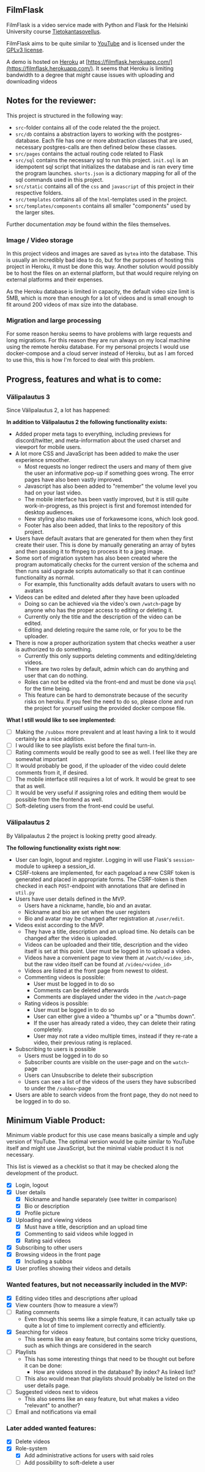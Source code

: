 
## FilmFlask
FilmFlask is a video service made with Python and Flask for the Helsinki
University course [Tietokantasovellus](https://hy-tsoha.github.io/materiaali/).

FilmFlask aims to be quite similar to [YouTube](https://www.youtube.com/) and is
licensed under the [GPLv3 license](./LICENSE).

A demo is hosted on [Heroku](https://dashboard.heroku.com/) at
[https://filmflask.herokuapp.com/](https://filmflask.herokuapp.com/). It seems
that Heroku is limiting bandwidth to a degree that _might_ cause issues with
uploading and downloading videos

## Notes for the reviewer:

This project is structured in the following way:
- `src`-folder contains all of the code related the the project.
- `src/db` contains a abstraction layers to working with the postgres-database.
  Each file has one or more abstraction classes that are used, necessary
  postgres-calls are then defined below these classes.
- `src/pages` contains the actual routing code related to Flask
- `src/sql` contains the necessary sql to run this project. `init.sql` is an
  idempotent sql script that initializes the database and is ran every time the
  program launches. `shorts.json` is a dictionary mapping for all of the sql
  commands used in this project.
- `src/static` contains all of the `css` and `javascript` of this project in
  their respective folders.
- `src/templates` contains all of the `html`-templates used in the project.
- `src/templates/components` contains all smaller "components" used by the larger sites.

Further documentation _may_ be found within the files themselves.

### Image / Video storage
In this project videos and images are saved as `bytea` into the database. This
is usually an incredibly bad idea to do, but for the purposes of hosting this
project in Heroku, it must be done this way. Another solution would possibly be
to host the files on an external platform, but that would require relying on
external platforms and their expenses.

As the Heroku database is limited in capacity, the default video size limit is
5MB, which is more than enough for a lot of videos and is small enough to fit
around 200 videos of max size into the database.

### Migration and large processing
For some reason heroku seems to have problems with large requests and long
migrations. For this reason they are run always on my local machine using the
remote heroku database. For my personal projects I would use docker-compose and
a cloud server instead of Heroku, but as I am forced to use this, this is how
I'm forced to deal with this problem.

## Progress, features and what is to come:

### Välipalautus 3
Since Välipalautus 2, a lot has happened:

**In addition to Välipalautus 2 the following functionality exists:**
- Added proper meta tags to everything, including previews for discord/twitter,
  and meta-information about the used charset and viewport for mobile users.
- A lot more CSS and JavaScript has been added to make the user experience
  smoother. 
  - Most requests no longer redirect the users and many of them give the user an
  informative pop-up if something goes wrong. The error pages have also been
  vastly improved.
  - Javascript has also been added to "remember" the volume level you had on
    your last video.
  - The mobile interface has been vastly improved, but it is still quite
    work-in-progress, as this project is first and foremost intended for desktop
    audiences.
  - New styling also makes use of forkawesome icons, which look good.
  - Footer has also been added, that links to the repository of this project.
- Users have default avatars that are generated for them when they first create
  their user. This is done by manually generating an array of bytes and then
  passing it to ffmpeg to process it to a jpeg image.
- Some sort of migration system has also been created where the program
  automatically checks for the current version of the schema and then runs said
  upgrade scripts automatically so that it can continue functionality as normal.
    - For example, this functionality adds default avatars to users with no avatars
- Videos can be edited and deleted after they have been uploaded
  - Doing so can be achieved via the video's own `/watch`-page by anyone who has
    the proper access to editing or deleting it.
  - Currently only the title and the description of the video can be edited.
  - Editing and deleting require the same role, or for you to be the uploader.
- There is now a proper authorization system that checks weather a user is
  authorized to do something.
  - Currently this only supports deleting comments and editing/deleting videos.
  - There are two roles by default, admin which can do anything and user that
    can do nothing.
  - Roles can not be edited via the front-end and must be done via `psql` for
    the time being.
  - This feature can be hard to demonstrate because of the security risks on
    heroku. If you feel the need to do so, please clone and run the project for
    yourself using the provided docker compose file.

**What I still would like to see implemented:**
- [ ] Making the `/subbox` more prevalent and at least having a link to it would
  certainly be a nice addition.
- [ ] I would like to see playlists exist before the final turn-in.
- [ ] Rating comments would be really good to see as well. I feel like they are somewhat important
- [ ] It would probably be good, if the uploader of the video could delete
  comments from it, if desired.
- [ ] The mobile interface still requires a lot of work. It would be great to see that as well.
- [ ] It would be very useful if assigning roles and editing them would be
  possible from the frontend as well.
- [ ] Soft-deleting users from the front-end could be useful.

### Välipalautus 2
By Välipalautus 2 the project is looking pretty good already. 

**The following functionality exists right now**:
- User can login, logout and register. Logging in will use Flask's
  `session`-module to upkeep a session_id.
- CSRF-tokens are implemented, for each pageload a new CSRF token is generated
  and placed in appropriate forms. The CSRF-token is then checked in each
  `POST`-endpoint with annotations that are defined in `util.py`
- Users have user details defined in the MVP.
  - Users have a nickname, handle, bio and an avatar.
  - Nickname and bio are set when the user registers
  - Bio and avatar may be changed after registration at `/user/edit`.
- Videos exist according to the MVP.
  - They have a title, description and an upload time. No details can be changed
    after the video is uploaded.
  - Videos can be uploaded and their title, description and the video itself is
    set at this point. User must be logged in to upload a video.
  - Videos have a convenient page to view them at `/watch/<video_id>`, but the
    raw video itself can be found at `/video/<video_id>`
  - Videos are listed at the front page from newest to oldest.
  - Commenting videos is possible:
    - User must be logged in to do so
    - Comments can be deleted afterwards
    - Comments are displayed under the video in the `/watch`-page
  - Rating videos is possible:
    - User must be logged in to do so
    - User can either give a video a "thumbs up" or a "thumbs down".
    - If the user has already rated a video, they can delete their rating completely.
    - User may not rate a video multiple times, instead if they re-rate a video,
      their previous rating is replaced.
- Subscribing to users is possible
  - Users must be logged in to do so
  - Subscriber counts are visible on the user-page and on the `watch`-page
  - Users can Unsubscribe to delete their subscription
  - Users can see a list of the videos of the users they have subscribed to
    under the `/subbox`-page
- Users are able to search videos from the front page, they do not need to be
  logged in to do so.

## Minimum Viable Product:
Minimum viable product for this use case means basically a simple and ugly
version of YouTube. The optimal version would be quite similar to YouTube itself
and might use JavaScript, but the minimal viable product it is not necessary.

This list is viewed as a checklist so that it may be checked along the
development of the product.

- [X] Login, logout
- [X] User details
    - [X] Nickname and handle separately (see twitter in comparison)
    - [X] Bio or description
    - [X] Profile picture
- [X] Uploading and viewing videos
    - [X] Must have a title, description and an upload time
    - [X] Commenting to said videos while logged in
    - [X] Rating said videos
- [X] Subscribing to other users
- [X] Browsing videos in the front page
  - [X] Including a subbox
- [X] User profiles showing their videos and details

### Wanted features, but not neceassarily included in the MVP:
- [X] Editing video titles and descriptions after upload
- [X] View counters (how to measure a view?)
- [ ] Rating comments
    - Even though this seems like a simple feature, it can actually take up
      quite a lot of time to implement correctly and efficiently.
- [X] Searching for videos
    - This seems like an easy feature, but contains some tricky questions, such
      as which things are considered in the search
- [ ] Playlists
    - This has some interesting things that need to be thought out before it can
      be done:
        - How are videos stored in the database? By index? As linked list?
    - [ ] This also would mean that playlists should probably be listed on the user
      details page.
- [ ] Suggested videos next to videos
    - This also seems like an easy feature, but what makes a video "relevant" to
      another?
- [ ] Email and notifications via email

### Later added wanted features:
- [X] Delete videos
- [X] Role-system
  - [X] Add administrative actions for users with said roles
  - [ ] Add possibility to soft-delete a user